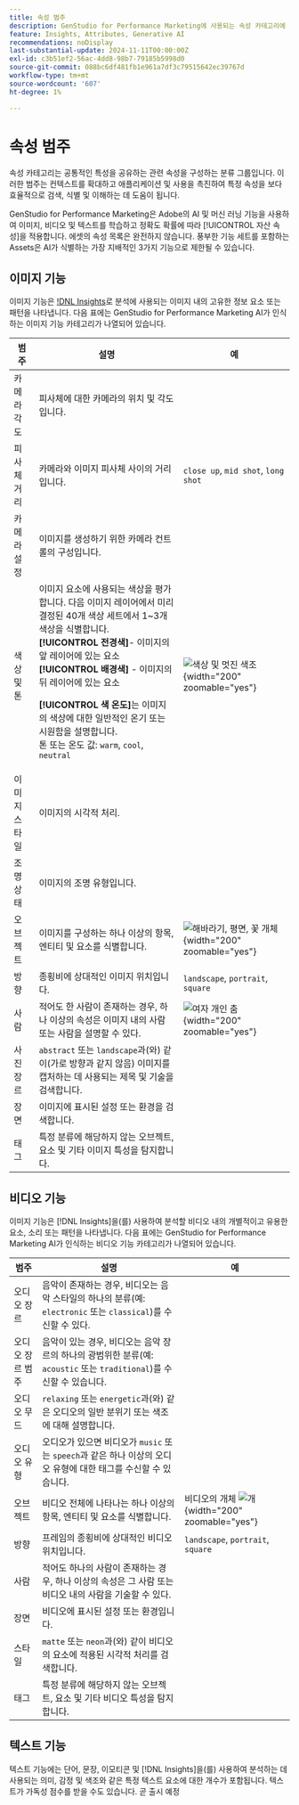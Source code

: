 ```yaml
---
title: 속성 범주
description: GenStudio for Performance Marketing에 사용되는 속성 카테고리에 대해 알아봅니다.
feature: Insights, Attributes, Generative AI
recommendations: noDisplay
last-substantial-update: 2024-11-11T00:00:00Z
exl-id: c3b51ef2-56ac-4dd8-98b7-79185b5998d0
source-git-commit: 088bc6df481fb1e961a7df3c79515642ec39767d
workflow-type: tm+mt
source-wordcount: '607'
ht-degree: 1%

---
```


# 속성 범주

속성 카테고리는 공통적인 특성을 공유하는 관련 속성을 구성하는 분류 그룹입니다. 이러한 범주는 컨텍스트를 확대하고 애플리케이션 및 사용을 촉진하여 특정 속성을 보다 효율적으로 검색, 식별 및 이해하는 데 도움이 됩니다.

GenStudio for Performance Marketing은 Adobe의 AI 및 머신 러닝 기능을 사용하여 이미지, 비디오 및 텍스트를 학습하고 정확도 확률에 따라 [!UICONTROL 자산 속성]을 적용합니다. 에셋의 속성 목록은 완전하지 않습니다. 풍부한 기능 세트를 포함하는 Assets은 AI가 식별하는 가장 지배적인 3가지 기능으로 제한될 수 있습니다.

## 이미지 기능

이미지 기능은 [!DNL Insights](으)로 분석에 사용되는 이미지 내의 고유한 정보 요소 또는 패턴을 나타냅니다. 다음 표에는 GenStudio for Performance Marketing AI가 인식하는 이미지 기능 카테고리가 나열되어 있습니다.

<!-- For the writer: turn off word wrap to work with these tables. Option + Z -->

| 범주 | 설명 | 예 |
| ----------------------- | ----------------------------------------------------------------------------------------------------- | ------------------------------------------------------------------------------------------------------------------------------------------------------------------------------ |
| 카메라 각도 | 피사체에 대한 카메라의 위치 및 각도입니다. |                                                                                                                                                                                |
| 피사체 거리 | 카메라와 이미지 피사체 사이의 거리입니다. | `close up`, `mid shot`, `long shot` |
| 카메라 설정 | 이미지를 생성하기 위한 카메라 컨트롤의 구성입니다. |                                                                                                                                                                                |
| 색상 및 톤 | 이미지 요소에 사용되는 색상을 평가합니다. 다음 이미지 레이어에서 미리 결정된 40개 색상 세트에서 1~3개 색상을 식별합니다.<br>**[!UICONTROL 전경색&#x200B;]**- 이미지의 앞 레이어에 있는 요소<br>**[!UICONTROL 배경색]** - 이미지의 뒤 레이어에 있는 요소<p>**[!UICONTROL 색 온도]**&#x200B;는 이미지의 색상에 대한 일반적인 온기 또는 시원함을 설명합니다.<br>톤 또는 온도 값: `warm`, `cool`, `neutral` | ![색상 및 멋진 색조](../../assets/category/image-color-temp.png){width="200" zoomable="yes"} |
| 이미지 스타일 | 이미지의 시각적 처리. |                                                                                                                                                                                |
| 조명 상태 | 이미지의 조명 유형입니다. |                                                                                                                                                                                |
| 오브젝트 | 이미지를 구성하는 하나 이상의 항목, 엔티티 및 요소를 식별합니다. | ![해바라기, 평면, 꽃 개체](../../assets/category/image-objects.png){width="200" zoomable="yes"} |
| 방향 | 종횡비에 상대적인 이미지 위치입니다. | `landscape`, `portrait`, `square` |
| 사람 | 적어도 한 사람이 존재하는 경우, 하나 이상의 속성은 이미지 내의 사람 또는 사람을 설명할 수 있다. | ![여자 개인 춤](../../assets/category/image-people.png){width="200" zoomable="yes"} |
| 사진 장르 | `abstract` 또는 `landscape`과(와) 같이(가로 방향과 같지 않음) 이미지를 캡처하는 데 사용되는 제목 및 기술을 검색합니다. |           |
| 장면 | 이미지에 표시된 설정 또는 환경을 검색합니다. |                                             |
| 태그 | 특정 분류에 해당하지 않는 오브젝트, 요소 및 기타 이미지 특성을 탐지합니다. |                                      |

<!-- Not yet approved by legal
| Attention distribution  | The level of viewer attention spread across an image.                                                 | `high`, `medium`, `low`                                                                                                                                                                                                    |
| Content density         | The amount of information or detail in an image.                                                      | `high`, `medium`, `low`                                                                                                                                                                                                    |
-->

## 비디오 기능

이미지 기능은 [!DNL Insights]을(를) 사용하여 분석할 비디오 내의 개별적이고 유용한 요소, 소리 또는 패턴을 나타냅니다. 다음 표에는 GenStudio for Performance Marketing AI가 인식하는 비디오 기능 카테고리가 나열되어 있습니다.

| 범주 | 설명 | 예 |
| ------------------- | ------------------------------------------------------------------------------------------------------------ | --------------------------------------------------------------------------------------- |
| 오디오 장르 | 음악이 존재하는 경우, 비디오는 음악 스타일의 하나의 분류(예: `electronic` 또는 `classical`)를 수신할 수 있다. |          |
| 오디오 장르 범주 | 음악이 있는 경우, 비디오는 음악 장르의 하나의 광범위한 분류(예: `acoustic` 또는 `traditional`)를 수신할 수 있습니다. |          |
| 오디오 무드 | `relaxing` 또는 `energetic`과(와) 같은 오디오의 일반 분위기 또는 색조에 대해 설명합니다. |          |
| 오디오 유형 | 오디오가 있으면 비디오가 `music` 또는 `speech`과 같은 하나 이상의 오디오 유형에 대한 태그를 수신할 수 있습니다. |          |
| 오브젝트 | 비디오 전체에 나타나는 하나 이상의 항목, 엔티티 및 요소를 식별합니다. | 비디오의 개체 ![개](../../assets/category/video-objects.png){width="200" zoomable="yes"} |
| 방향 | 프레임의 종횡비에 상대적인 비디오 위치입니다. | `landscape`, `portrait`, `square` |
| 사람 | 적어도 하나의 사람이 존재하는 경우, 하나 이상의 속성은 그 사람 또는 비디오 내의 사람을 기술할 수 있다. |        |
| 장면 | 비디오에 표시된 설정 또는 환경입니다. |        |
| 스타일 | `matte` 또는 `neon`과(와) 같이 비디오의 요소에 적용된 시각적 처리를 검색합니다. |        |
| 태그 | 특정 분류에 해당하지 않는 오브젝트, 요소 및 기타 비디오 특성을 탐지합니다. |        |

## 텍스트 기능

텍스트 기능에는 단어, 문장, 이모티콘 및 [!DNL Insights]을(를) 사용하여 분석하는 데 사용되는 의미, 감정 및 색조와 같은 특정 텍스트 요소에 대한 개수가 포함됩니다. 텍스트가 가독성 점수를 받을 수도 있습니다. 곧 출시 예정

<!-- Not yet approved by legal

The following table lists the image feature categories recognized by the GenStudio for Performance Marketing AI.

| Category             | Description | Example |
|----------------------|-------------|--------|
| Emojis Count         |             |        |
| HashTags Count       |             |        |
| Keywords             |             |        |
| Marketing Emotions   |             |        |
| Narratives           | Text that represents an overarching situation, theme, or a story. Narratives can communicate values, purpose, or identity that resonates with consumers on many levels.   |        |
| Persuasion Strategies|             |        |
| Readability          |             |        |
| Tone of voice        | | |
-->
